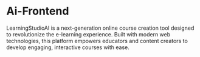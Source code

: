 # Ai-Frontend
LearningStudioAI is a next-generation online course creation tool designed to revolutionize the e-learning experience. Built with modern web technologies, this platform empowers educators and content creators to develop engaging, interactive courses with ease.
